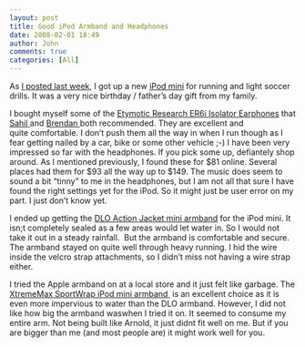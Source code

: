 ```yaml
---
layout: post
title: Good iPod Armband and Headphones
date: 2008-02-01 18:49
author: John
comments: true
categories: [All]
---
```

<p>As <a href="http://codebetter.com/blogs/john.papa/archive/2005/06/07/64248.aspx">I posted last week</a>, I got up a new <a href="http://store.apple.com/1-800-MY-APPLE/WebObjects/AppleStore.woa/70703/wo/e27TQK9bYtLU25UWo552kIaHoMA/1.0.0.11.1.0.6.9.1.1.1.1.1.0.0.1.0">iPod mini</a> for running and light soccer drills. It was a very nice birthday / father&rsquo;s day gift from my family. </p> <p>I bought myself some of the <a href="http://www.etymotic.com/ephp/er6i.aspx">Etymotic Research ER6i Isolator Earphones</a>&nbsp;that <a href="/blogs/sahil.malik/archive/2005/04/22/62317.aspx">Sahil </a>and <a href="/blogs/sahil.malik/archive/2005/04/22/62317.aspx#62324">Brendan </a>both recommended. They are excellent and quite&nbsp;comfortable. I&nbsp;don&rsquo;t push them all the way in when I run though as I fear getting nailed by a car, bike or some other vehicle ;-) I have been very impressed so far with the headphones. If you pick some up, defiantely shop around. As I mentioned previously, I found these for $81 online. Several places had them for $93 all the way up to $149. The music does seem to sound a bit &ldquo;tinny&rdquo; to me in the headphones, but I am not all that sure I have found the right settings yet for the iPod. So it might just be user error on my part. I just don&rsquo;t know yet.</p> <p>I ended up getting the <span class="prodMainTitle"><a href="http://www.everythingipod.com/product222.tpl?command=search&amp;db=dbs/products.db&amp;eqSTORE1datarq=IPOD&amp;cart=11182033693961380&amp;eqPRONAMEdatarq=DLO%20Action%20Jacket%20mini&amp;searchSKU=w009-m2111&amp;eqAVAILdatarq=YES&amp;max=1">DLO Action Jacket mini armband</a>&nbsp;</span>for the iPod mini. It isn;t completely sealed&nbsp;as a few areas&nbsp;would let water in. So I would not take it out in a&nbsp;steady rainfall. &nbsp;But the armband is comfortable and secure. The armband stayed on quite well through heavy running. I hid the wire inside the velcro strap attachments, so I didn&rsquo;t miss not having a wire strap either.</p> <p>I tried the Apple armband on at a local store and it just felt like garbage. T<span class="prodMainTitle">he <a href="http://store.apple.com/1-800-MY-APPLE/WebObjects/AppleStore.woa/70703/wo/e27TQK9bYtLU25UWo552kIaHoMA/6.0.0.11.1.0.6.9.3.19.0.1.1.1.1.0.1.0.1">XtremeMax SportWrap iPod mini armband </a>&nbsp;is an excellent choice as it is even more impervious to water than the DLO armband. However, I did not like how big the armband waswhen I tried it on. It seemed to consume my entire arm. Not being built like Arnold, it just didnt fit well on me. But if you are bigger than me (and most people are) it&nbsp;might work well for you.</span></p> <p>&nbsp;</p>

